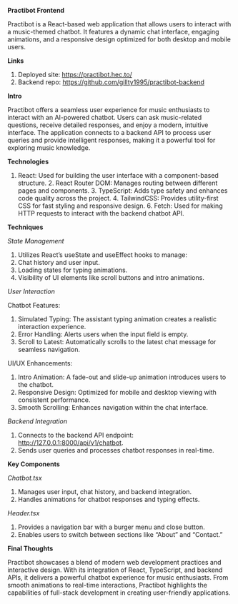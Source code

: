 **Practibot Frontend**

Practibot is a React-based web application that allows users to interact with a music-themed chatbot. It features a dynamic chat interface, engaging animations, and a responsive design optimized for both desktop and mobile users.

**Links**

1. Deployed site: https://practibot.hec.to/
2. Backend repo: https://github.com/gillty1995/practibot-backend

**Intro**

Practibot offers a seamless user experience for music enthusiasts to interact with an AI-powered chatbot. Users can ask music-related questions, receive detailed responses, and enjoy a modern, intuitive interface. The application connects to a backend API to process user queries and provide intelligent responses, making it a powerful tool for exploring music knowledge.

**Technologies**
	
 1.	React: Used for building the user interface with a component-based structure.
	2.	React Router DOM: Manages routing between different pages and components.
	3.	TypeScript: Adds type safety and enhances code quality across the project.
	4.	TailwindCSS: Provides utility-first CSS for fast styling and responsive design.
	6.	Fetch: Used for making HTTP requests to interact with the backend chatbot API.

**Techniques**

_State Management_

1. Utilizes React’s useState and useEffect hooks to manage:
2. Chat history and user input.
3. Loading states for typing animations.
4. Visibility of UI elements like scroll buttons and intro animations.

_User Interaction_

Chatbot Features:
1. Simulated Typing: The assistant typing animation creates a realistic interaction experience.
2. Error Handling: Alerts users when the input field is empty.
3. Scroll to Latest: Automatically scrolls to the latest chat message for seamless navigation.

UI/UX Enhancements:
1. Intro Animation: A fade-out and slide-up animation introduces users to the chatbot.
2. Responsive Design: Optimized for mobile and desktop viewing with consistent performance.
3. Smooth Scrolling: Enhances navigation within the chat interface.

_Backend Integration_

1. Connects to the backend API endpoint: http://127.0.0.1:8000/api/v1/chatbot.
2. Sends user queries and processes chatbot responses in real-time.

**Key Components**

_Chatbot.tsx_

1. Manages user input, chat history, and backend integration.
2. Handles animations for chatbot responses and typing effects.

_Header.tsx_

1. Provides a navigation bar with a burger menu and close button.
2. Enables users to switch between sections like “About” and “Contact.”

**Final Thoughts**

Practibot showcases a blend of modern web development practices and interactive design. With its integration of React, TypeScript, and backend APIs, it delivers a powerful chatbot experience for music enthusiasts. From smooth animations to real-time interactions, Practibot highlights the capabilities of full-stack development in creating user-friendly applications.
